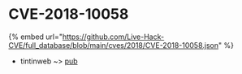 # CVE-2018-10058
{% embed url="https://github.com/Live-Hack-CVE/full_database/blob/main/cves/2018/CVE-2018-10058.json" %}

* tintinweb ~> [pub](https://www.alice-snow.ru/2018/database/cve-2018-10058/pub-tintinweb)